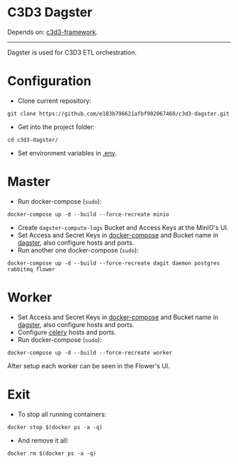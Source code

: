 # C3D3 Dagster
Depends on: [c3d3-framework](https://github.com/e183b796621afbf902067460/c3d3-framework).

---

Dagster is used for C3D3 ETL orchestration.

# Configuration

- Clone current repository:
```
git clone https://github.com/e183b796621afbf902067460/c3d3-dagster.git
```

- Get into the project folder:
```
cd c3d3-dagster/
```

- Set environment variables in [.env](https://github.com/e183b796621afbf902067460/c3d3-dagster/blob/master/c3d3/.env).

# Master

- Run docker-compose (`sudo`):
```
docker-compose up -d --build --force-recreate minio
```
- Create `dagster-compute-logs` Bucket and Access Keys at the MinIO's UI.
- Set Access and Secret Keys in [docker-compose](https://github.com/e183b796621afbf902067460/c3d3-dagster/blob/master/docker-compose.yaml) and Bucket name in [dagster](https://github.com/e183b796621afbf902067460/c3d3-dagster/blob/master/c3d3/dagster.yaml), also configure hosts and ports.
- Run another one docker-compose (`sudo`):
```
docker-compose up -d --build --force-recreate dagit daemon postgres rabbitmq flower 
```
# Worker

- Set Access and Secret Keys in [docker-compose](https://github.com/e183b796621afbf902067460/c3d3-dagster/blob/master/docker-compose.yaml) and Bucket name in [dagster](https://github.com/e183b796621afbf902067460/c3d3-dagster/blob/master/c3d3/dagster.yaml), also configure hosts and ports.
- Configure [celery](https://github.com/e183b796621afbf902067460/c3d3-dagster/blob/master/c3d3/celery.yaml) hosts and ports.
- Run docker-compose (`sudo`):
```
docker-compose up -d --build --force-recreate worker
```

After setup each worker can be seen in the Flower's UI.

# Exit
- To stop all running containers:
```
docker stop $(docker ps -a -q)
```
- And remove it all:
```
docker rm $(docker ps -a -q)
```
